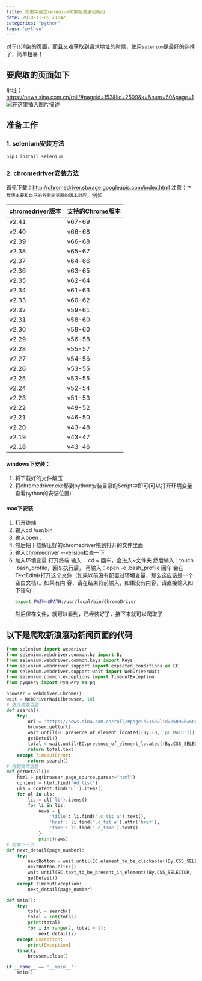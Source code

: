 ```yaml
---
title: 爬虫实战之selenium爬取新浪滚动新闻
date: 2018-11-06 21:42
categories: "python"
tags: 'python'
---
```

对于js渲染的页面，而且又难获取到请求地址的时候，使用`selenium`是最好的选择了，简单粗暴！
<!-- more -->
## 要爬取的页面如下
地址：https://news.sina.com.cn/roll/#pageid=153&lid=2509&k=&num=50&page=1
![在这里插入图片描述](/images/selenium.png)
## 准备工作
### 1. selenium安装方法
```python
pip3 install selenium
```
### 2. chromedriver安装方法
首先下载：http://chromedriver.storage.googleapis.com/index.html
注意：`下载版本要和自己的谷歌浏览器的版本对应`，例如

chromedriver版本|支持的Chrome版本
:---|:---
v2.41|v67-69
v2.40|v66-68
v2.39|v66-68
v2.38|v65-67
v2.37|v64-66
v2.36|v63-65
v2.35|v62-64
v2.34|v61-63
v2.33|v60-62
v2.32|v59-61
v2.31|v58-60
v2.30|v58-60
v2.29|v56-58
v2.28|v55-57
v2.27|v54-56
v2.26|v53-55
v2.25|v53-55
v2.24|v52-54
v2.23|v51-53
v2.22|v49-52
v2.21|v46-50
v2.20|v43-48
v2.19|v43-47
v2.18|v43-46

#### windows下安装：
1. 将下载好的文件解压
2. 将chromedriver.exe移到python安装目录的Script中即可(可以打开环境变量查看python的安装位置)

#### mac下安装
1. 打开终端
2. 输入cd /usr/bin
3. 输入open . 
4. 然后把下载解压好的chromedriver拖到打开的文件里面
5. 输入chromedriver --version检查一下
6. 加入环境变量 
     打开终端,输入： cd ~ 回车，会进入~文件夹 
     然后输入：touch .bash_profile，回车执行后， 
     再输入：open -e .bash_profile 回车
     会在TextEdit中打开这个文件（如果以前没有配置过环境变量，那么这应该是一个空白文档）。如果有内		 容，请在结束符前输入，如果没有内容，请直接输入如下语句：
     ```bash
     export PATH=$PATH:/usr/local/bin/ChromeDriver
     ```
     然后保存文件，就可以看到，已经装好了，接下来就可以爬取了

## 以下是爬取新浪滚动新闻页面的代码
```python
from selenium import webdriver
from selenium.webdriver.common.by import By
from selenium.webdriver.common.keys import Keys
from selenium.webdriver.support import expected_conditions as EC
from selenium.webdriver.support.wait import WebDriverWait
from selenium.common.exceptions import TimeoutException
from pyquery import PyQuery as pq

browser = webdriver.Chrome()
wait = WebDriverWait(browser, 10)
# 进入爬取页面
def search():
    try:
        url = 'https://news.sina.com.cn/roll/#pageid=153&lid=2509&k=&num=50&page=1'
        browser.get(url)
        wait.until(EC.presence_of_element_located((By.ID, 'pL_Main')))
        getDetail()
        total = wait.until(EC.presence_of_element_located((By.CSS_SELECTOR, '#d_list > div > span:nth-child(14) > a')))
        return total.text
    except TimeoutError:
        return search()
# 得到具体信息
def getDetail():
    html = pq(browser.page_source,parser="html")
    content = html.find('#d_list')
    uls = content.find('ul').items()
    for ul in uls:
        lis = ul('li').items()
        for li in lis:
            news = {
                'title': li.find('.c_tit a').text(),
                'href': li.find('.c_tit a').attr('href'),
                'time': li.find('.c_time').text()
            }
            print(news)
# 爬取下一页
def next_detail(page_number):
    try:
        nextBotton = wait.until(EC.element_to_be_clickable((By.CSS_SELECTOR, '#d_list > div > span:last-child > a')))
        nextBotton.click()
        wait.until(EC.text_to_be_present_in_element((By.CSS_SELECTOR, '#d_list > div > span.pagebox_num_nonce'), str(page_number)))
        getDetail()
    except TimeoutException:
        next_detail(page_number)

def main():
    try:
        total = search()
        total = int(total)
        print(total)
        for i in range(2, total + 1):
            next_detail(i)
    except Exception:
        print(Exception)
    finally:
        browser.close()

if __name__ == '__main__':
    main()


```